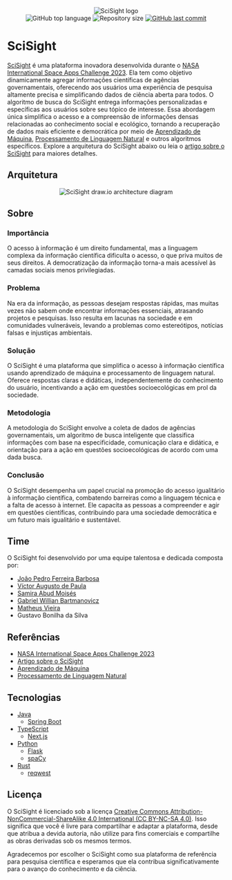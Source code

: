 <div align="center">
  <img alt="SciSight logo" src="https://github.com/ojpbarbosa/scisight/assets/79005271/fd27b2bc-8b1e-481c-a1f9-0a56739290fe">
</div>

<div align="center">
  <img src="https://img.shields.io/github/languages/top/ojpbarbosa/scisight.svg" alt="GitHub top language">
  <img src="https://img.shields.io/github/repo-size/ojpbarbosa/scisight.svg" alt="Repository size">
  <a href="https://github.com/ojpbarbosa/scisight/commits">
    <img src="https://img.shields.io/github/last-commit/ojpbarbosa/scisight.svg" alt="GitHub last commit">
  </a>
</div>

# SciSight
[SciSight](https://www.scisight.earth) é uma plataforma inovadora desenvolvida durante o [NASA International Space Apps Challenge 2023](https://www.spaceappschallenge.org/). Ela tem como objetivo dinamicamente agregar informações científicas de agências governamentais, oferecendo aos usuários uma experiência de pesquisa altamente precisa e simplificando dados de ciência aberta para todos. O algoritmo de busca do SciSight entrega informações personalizadas e específicas aos usuários sobre seu tópico de interesse. Essa abordagem única simplifica o acesso e a compreensão de informações densas relacionadas ao conhecimento social e ecológico, tornando a recuperação de dados mais eficiente e democrática por meio de [Aprendizado de Máquina](https://wikipedia.org/wiki/Machine_learning), [Processamento de Linguagem Natural](https://wikipedia.org/wiki/Natural_language_processing) e outros algoritmos específicos. Explore a arquitetura do SciSight abaixo ou leia o [artigo sobre o SciSight](https://www.spaceappschallenge.org/2023/find-a-team/scisight/?tab=project) para maiores detalhes.

## Arquitetura
<div align="center">
  <img alt="SciSight draw.io architecture diagram" src="https://github.com/ojpbarbosa/scisight/assets/79005271/a479194e-f257-4821-b372-e55735ac2808">
</div>

## Sobre
### Importância
O acesso à informação é um direito fundamental, mas a linguagem complexa da informação científica dificulta o acesso, o que priva muitos de seus direitos. A democratização da informação torna-a mais acessível às camadas sociais menos privilegiadas.

### Problema
Na era da informação, as pessoas desejam respostas rápidas, mas muitas vezes não sabem onde encontrar informações essenciais, atrasando projetos e pesquisas. Isso resulta em lacunas na sociedade e em comunidades vulneráveis, levando a problemas como estereótipos, notícias falsas e injustiças ambientais.

### Solução
O SciSight é uma plataforma que simplifica o acesso à informação científica usando aprendizado de máquina e processamento de linguagem natural. Oferece respostas claras e didáticas, independentemente do conhecimento do usuário, incentivando a ação em questões socioecológicas em prol da sociedade.

### Metodologia
A metodologia do SciSight envolve a coleta de dados de agências governamentais, um algoritmo de busca inteligente que classifica informações com base na especificidade, comunicação clara e didática, e orientação para a ação em questões socioecológicas de acordo com uma dada busca.

### Conclusão
O SciSight desempenha um papel crucial na promoção do acesso igualitário à informação científica, combatendo barreiras como a linguagem técnica e a falta de acesso à internet. Ele capacita as pessoas a compreender e agir em questões científicas, contribuindo para uma sociedade democrática e um futuro mais igualitário e sustentável.

## Time
O SciSight foi desenvolvido por uma equipe talentosa e dedicada composta por:
- [João Pedro Ferreira Barbosa](https://github.com/ojpbarbosa)
- [Víctor Augusto de Paula](https://github.com/vaup)
- [Samira Abud Moisés](https://www.linkedin.com/in/samira-abud-mois%C3%A9s/)
- [Gabriel Willian Bartmanovicz](https://github.com/obielwb)
- [Matheus Vieira](https://github.com/Matheus-Vieira2601)
- Gustavo Bonilha da Silva

## Referências
- [NASA International Space Apps Challenge 2023](https://www.spaceappschallenge.org/)
- [Artigo sobre o SciSight](https://www.spaceappschallenge.org/2023/find-a-team/scisight/?tab=project)
- [Aprendizado de Máquina](https://wikipedia.org/wiki/Machine_learning)
- [Processamento de Linguagem Natural](https://wikipedia.org/wiki/Natural_language_processing)

## Tecnologias
- [Java](https://www.java.com/)
  - [Spring Boot](https://spring.io/)
- [TypeScript](https://www.typescriptlang.org/)
  - [Next.js](https://nextjs.org/)
- [Python](https://www.python.org/)
  - [Flask](https://flask.palletsprojects.com/)
  - [spaCy](https://spacy.io/)
- [Rust](https://www.rust-lang.org/)
  - [reqwest](https://github.com/seanmonstar/reqwest)

## Licença
O SciSight é licenciado sob a licença [Creative Commons Attribution-NonCommercial-ShareAlike 4.0 International (CC BY-NC-SA 4.0)](https://creativecommons.org/licenses/by-nc-sa/4.0/). Isso significa que você é livre para compartilhar e adaptar a plataforma, desde que atribua a devida autoria, não utilize para fins comerciais e compartilhe as obras derivadas sob os mesmos termos.

Agradecemos por escolher o SciSight como sua plataforma de referência para pesquisa científica e esperamos que ela contribua significativamente para o avanço do conhecimento e da ciência.
